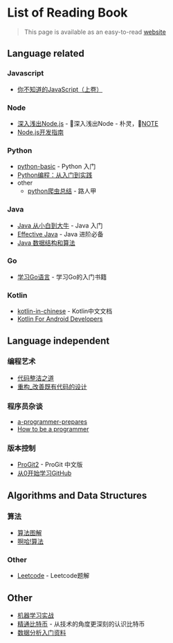 # List of Reading Book
> This page is available as an easy-to-read [website](https://liuvigongzuoshi.github.io/reading-list/)

## Language related

### Javascript

* [你不知道的JavaScript（上卷）](book/Language-related/Javascript/你不知道的JavaScript（上卷）.pdf)

### Node

* [深入浅出Node.js](book/Language-related/Node/深入浅出Node.js.pdf) - 🎈深入浅出Node - 朴灵，📌[NOTE](/notes/深入浅出Node.js/)
* [Node.js开发指南](book/Language-related/Node/[Node.js开发指南.pdf)

### Python

* [python-basic](book/Language-related/Python/python-basic.pdf) - Python 入门
* [Python编程：从入门到实践](book/Language-related/Python/Python编程：从入门到实践.pdf)
* other
  * [python爬虫总结](book/Language-related/Python/python爬虫总结.pdf) - 路人甲

### Java

* [Java 从小白到大牛](book/Language-related/Java/Java从小白到大牛精简版.pdf) - Java 入门
* [Effective Java](book/Language-related/Java/Effective+Java+中文第二版.pdf) - Java 进阶必备
* [Java 数据结构和算法](book/Language-related/Java/Java数据结构和算法.（第二版）.pdf) 

### Go

* [学习Go语言](book/Language-related/Go/学习Go语言.pdf) - 学习Go的入门书籍

### Kotlin

* [kotlin-in-chinese](book/Language-related/kotlin-in-chinese.pdf) - Kotlin中文文档
* [Kotlin For Android Developers](book/Language-related/kotlin-for-android-developers-zh.pdf)

## Language independent

### 编程艺术

* [代码整洁之道](book/Language-independent/编程艺术/代码整洁之道.pdf)
* [重构_改善既有代码的设计](book/Language-independent/编程艺术/重构_改善既有代码的设计.pdf)

### 程序员杂谈

* [a-programmer-prepares](book/Language-independent/程序员杂谈/a-programmer-prepares.pdf)
* [How to be a programmer](book/Language-independent/程序员杂谈/how-to-be-a-programmer-cn.pdf)

### 版本控制

* [ProGit2](book/Language-independent/版本控制/progit2.pdf) - ProGit 中文版
* [从0开始学习GitHub](book/Language-independent/版本控制/从+0+开始学习+GitHub+系列.pdf)

## Algorithms and Data Structures

### 算法
* [算法图解](book/Algorithms-and-Data-Structures/算法/算法图解.pdf)
* [啊哈!算法](book/Algorithms-and-Data-Structures/算法/啊哈!算法.pdf)

### Other
  * [Leetcode](book/Algorithms-and-Data-Structures/Other/leetcode-solution.pdf) - Leetcode题解

## Other

* [机器学习实战](book/Other/机器学习实战.pdf)
* [精通比特币](book/Other/精通比特币.pdf) - 从技术的角度更深刻的认识比特币
* [数据分析入门资料](book/Other/数据分析修炼手册.pdf)